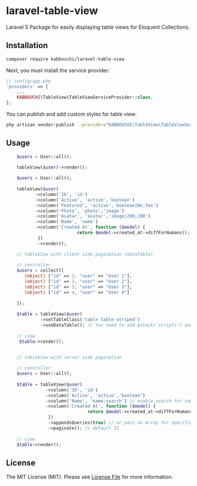 # laravel-table-view

Laravel 5 Package for easily displaying table views for Eloquent Collections.

Installation
----
 
``` bash
composer require kabbouchi/laravel-table-view
```
Next, you must install the service provider:

```php
// config/app.php
'providers' => [
    ...
    KABBOUCHI\TableView\TableViewServiceProvider::class,
];
```

You can publish and add custom styles for table view:
```bash
php artisan vendor:publish --provider="KABBOUCHI\TableView\TableViewServiceProvider" --tag="tableView"
```

## Usage

```php
    $users = User::all();
    
    tableView($user)->render();

```

```php
    $users = User::all();
    
    tableView($user)
           ->column('ID', 'id')
           ->column('Active', 'active','boolean')
           ->column('Featured', 'active','boolean|No,Yes')
           ->column('Photo', 'photo','image')
           ->column('Avatar', 'avatar','image|200,200')
           ->column('Name', 'name')
           ->column('Created At', function ($model) {
                           return $model->created_at->diffForHumans();
            })
            ->render();
```

```php
    // tableView with client side pagination (dataTable)
    
    // controller
    $users = collect([
       (object) ["id" => 1, "user" => "User 1"],
       (object) ["id" => 2, "user" => "User 2"],
       (object) ["id" => 3, "user" => "User 3"],
       (object) ["id" => 4, "user" => "User 4"]
    
    ]);
    
    $table = tableView($user)
             ->setTableClass('table table-striped')
             ->useDataTable(); // You need to add @stack('scripts') and @stack('styles') in your main blade template
    
    // view
     $table->render();
```

```php

    // tableView with server side pagination
    
    // controller
    $users = User::all();
   
    $table = tableView($user)
               ->column('ID', 'id')
               ->column('Active', 'active','boolean')
               ->column('Name', 'name:search') // enable search for names
               ->column('Created At', function ($model) {
                               return $model->created_at->diffForHumans();
                })
                ->appendsQueries(true) // or pass an Array for specific queries e.g: ['foo','bar']
                ->paginate(); // default 15
            
    // view
    $table->render();
```



## License

The MIT License (MIT). Please see [License File](LICENSE.md) for more information.
